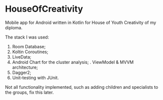 # HouseOfCreativity
Mobile app for Android written in Kotlin for House of Youth Creativity of my diploma.

The stack I was used:

1. Room Database; 
2. Koltin Coroutines; 
3. LiveData; 
4. Android Chart for the cluster analysis; 
. ViewModel &amp; MVVM architecture; 
6. Dagger2; 
7. Unit-testing with JUnit.  

Not all functionality implemented, such as adding children and specialists to the groups, fix this later.
